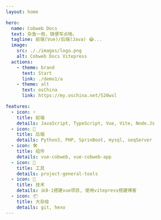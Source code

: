 ```yaml
---
layout: home

hero:
  name: Cobweb Docs
  text: 杂鱼一枚，随便写点啥。
  tagline: 前端(Vue)/后端(Java) 😂...
  image:
    src: ././images/logo.png
    alt: Cobweb Docs Vitepress
  actions:
    - theme: brand
      text: Start
      link: ./demo1/a
    - theme: alt
      text: osChina
      link: https://my.oschina.net/520wsl

features:
  - icon: ⚡️
    title: 前端
    details: JavaScript, TypeScript, Vue, Vite, Node.Js
  - icon: 🖖
    title: 后端
    details: Python3, PHP, SprinBoot, mysql, seqServer
  - icon: 🛠️
    title: 组件
    details: vue-cobweb, vue-cobweb-app
  - icon: 🔧
    title: 工具
    details: project-general-tools
  - icon: 🧱 
    title: 技术
    details: 从0-1搭建vue项目, 使用vitepress搭建博客
  - icon: 📦
    title: 大杂烩
    details: git, hexo
---
```


<style>
  :root {
  --vp-home-hero-name-color: transparent;
  --vp-home-hero-name-background: -webkit-linear-gradient(120deg, #bd34fe, #41d1ff);
}
</style>